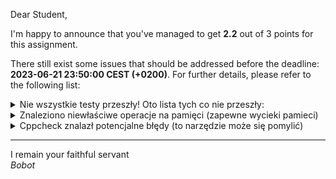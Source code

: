 Dear Student,

I'm happy to announce that you've managed to get **2.2** out of 3 points for this assignment.

There still exist some issues that should be addressed before the deadline: **2023-06-21 23:50:00 CEST (+0200)**. For further details, please refer to the following list:

<details><summary>Nie wszystkie testy przeszły! Oto lista tych co nie przeszły:</summary>1.&nbsp;FileMatrixTester.containerHasBeginEndMethodsReturningIterator<br>2.&nbsp;FileMatrixTester.containerHasIteratowWorkingWithForLoop<br>3.&nbsp;FileMatrixTester.containerHasIteratowWorkingWithStl</details>
<details><summary>Znaleziono niewłaściwe operacje na pamięci (zapewne wycieki pamieci)</summary>Memcheck,&nbsp;a&nbsp;memory&nbsp;error&nbsp;detector<br>Copyright&nbsp;(C)&nbsp;2002-2017,&nbsp;and&nbsp;GNU&nbsp;GPL'd,&nbsp;by&nbsp;Julian&nbsp;Seward&nbsp;et&nbsp;al.<br>Using&nbsp;Valgrind-3.18.1&nbsp;and&nbsp;LibVEX;&nbsp;rerun&nbsp;with&nbsp;-h&nbsp;for&nbsp;copyright&nbsp;info<br>Command:&nbsp;/tmp/tmpamg19lxn/student/zaj13FileMatrix/build//bin/unit_tests<br><br>Running&nbsp;main()&nbsp;from&nbsp;/tmp/tmpamg19lxn/student/zaj13FileMatrix/unitTests/lib/googletest/src/gtest_main.cc<br>[==========]&nbsp;Running&nbsp;15&nbsp;tests&nbsp;from&nbsp;1&nbsp;test&nbsp;suite.<br>[----------]&nbsp;Global&nbsp;test&nbsp;environment&nbsp;set-up.<br>[----------]&nbsp;15&nbsp;tests&nbsp;from&nbsp;FileMatrixTester<br>[&nbsp;RUN&nbsp;&nbsp;&nbsp;&nbsp;&nbsp;&nbsp;]&nbsp;FileMatrixTester.initialisationOfSingleElementMatrix_expectedFileCreated<br>[&nbsp;&nbsp;&nbsp;&nbsp;&nbsp;&nbsp;&nbsp;OK&nbsp;]&nbsp;FileMatrixTester.initialisationOfSingleElementMatrix_expectedFileCreated&nbsp;(94&nbsp;ms)<br>[&nbsp;RUN&nbsp;&nbsp;&nbsp;&nbsp;&nbsp;&nbsp;]&nbsp;FileMatrixTester.initialisationOfMatrixSingleColumnButMultipleRows_expectedFileWithProperSizeCreated<br>[&nbsp;&nbsp;&nbsp;&nbsp;&nbsp;&nbsp;&nbsp;OK&nbsp;]&nbsp;FileMatrixTester.initialisationOfMatrixSingleColumnButMultipleRows_expectedFileWithProperSizeCreated&nbsp;(14&nbsp;ms)<br>[&nbsp;RUN&nbsp;&nbsp;&nbsp;&nbsp;&nbsp;&nbsp;]&nbsp;FileMatrixTester.initialisationOfMatrixMultipleColumnAndSingleRow_expectedFileWithProperSizeCreated<br>[&nbsp;&nbsp;&nbsp;&nbsp;&nbsp;&nbsp;&nbsp;OK&nbsp;]&nbsp;FileMatrixTester.initialisationOfMatrixMultipleColumnAndSingleRow_expectedFileWithProperSizeCreated&nbsp;(14&nbsp;ms)<br>[&nbsp;RUN&nbsp;&nbsp;&nbsp;&nbsp;&nbsp;&nbsp;]&nbsp;FileMatrixTester.initialisationOfSquareMatrixMultipleColumnAndMultipleRows_expectedFileWithProperSizeCreated<br>[&nbsp;&nbsp;&nbsp;&nbsp;&nbsp;&nbsp;&nbsp;OK&nbsp;]&nbsp;FileMatrixTester.initialisationOfSquareMatrixMultipleColumnAndMultipleRows_expectedFileWithProperSizeCreated&nbsp;(23&nbsp;ms)<br>[&nbsp;RUN&nbsp;&nbsp;&nbsp;&nbsp;&nbsp;&nbsp;]&nbsp;FileMatrixTester.accesingMatrixDataWithTooGreatIndex_expectedThrowingOutOfRangeException<br>[&nbsp;&nbsp;&nbsp;&nbsp;&nbsp;&nbsp;&nbsp;OK&nbsp;]&nbsp;FileMatrixTester.accesingMatrixDataWithTooGreatIndex_expectedThrowingOutOfRangeException&nbsp;(47&nbsp;ms)<br>[&nbsp;RUN&nbsp;&nbsp;&nbsp;&nbsp;&nbsp;&nbsp;]&nbsp;FileMatrixTester.accesingMatrixElementsWithIndex_expectedSucessfullWriteAndRead<br>[&nbsp;&nbsp;&nbsp;&nbsp;&nbsp;&nbsp;&nbsp;OK&nbsp;]&nbsp;FileMatrixTester.accesingMatrixElementsWithIndex_expectedSucessfullWriteAndRead&nbsp;(40&nbsp;ms)<br>[&nbsp;RUN&nbsp;&nbsp;&nbsp;&nbsp;&nbsp;&nbsp;]&nbsp;FileMatrixTester.comparingOfMatrixesWithTheSameData_expectedComparationReturnsTrue<br>[&nbsp;&nbsp;&nbsp;&nbsp;&nbsp;&nbsp;&nbsp;OK&nbsp;]&nbsp;FileMatrixTester.comparingOfMatrixesWithTheSameData_expectedComparationReturnsTrue&nbsp;(51&nbsp;ms)<br>[&nbsp;RUN&nbsp;&nbsp;&nbsp;&nbsp;&nbsp;&nbsp;]&nbsp;FileMatrixTester.comparingDifferentMatrixesWithTheSameNumberOfRowsAndColumnsButDifferentData_expectedComparationReturnsFalse<br>[&nbsp;&nbsp;&nbsp;&nbsp;&nbsp;&nbsp;&nbsp;OK&nbsp;]&nbsp;FileMatrixTester.comparingDifferentMatrixesWithTheSameNumberOfRowsAndColumnsButDifferentData_expectedComparationReturnsFalse&nbsp;(23&nbsp;ms)<br>[&nbsp;RUN&nbsp;&nbsp;&nbsp;&nbsp;&nbsp;&nbsp;]&nbsp;FileMatrixTester.copyConstruction_expectedFileCopiedWithEqualBinaryData<br>[&nbsp;&nbsp;&nbsp;&nbsp;&nbsp;&nbsp;&nbsp;OK&nbsp;]&nbsp;FileMatrixTester.copyConstruction_expectedFileCopiedWithEqualBinaryData&nbsp;(1993&nbsp;ms)<br>[&nbsp;RUN&nbsp;&nbsp;&nbsp;&nbsp;&nbsp;&nbsp;]&nbsp;FileMatrixTester.assignmentOperatorCopying_expectedMatricesTheSame<br>Invalid&nbsp;read&nbsp;of&nbsp;size&nbsp;8<br>at&nbsp;0x4852934:&nbsp;memmove&nbsp;(in&nbsp;/usr/libexec/valgrind/vgpreload_memcheck-amd64-linux.so)<br>by&nbsp;0x13A051:&nbsp;unsigned&nbsp;long&nbsp;long*&nbsp;std::__copy_move<false,&nbsp;true,&nbsp;std::random_access_iterator_tag>::__copy_m<unsigned&nbsp;long&nbsp;long>(unsigned&nbsp;long&nbsp;long&nbsp;const*,&nbsp;unsigned&nbsp;long&nbsp;long&nbsp;const*,&nbsp;unsigned&nbsp;long&nbsp;long*)&nbsp;(in&nbsp;/tmp/tmpamg19lxn/student/zaj13FileMatrix/build/bin/unit_tests)<br>by&nbsp;0x1399BF:&nbsp;unsigned&nbsp;long&nbsp;long*&nbsp;std::__copy_move_a2<false,&nbsp;unsigned&nbsp;long&nbsp;long*,&nbsp;unsigned&nbsp;long&nbsp;long*>(unsigned&nbsp;long&nbsp;long*,&nbsp;unsigned&nbsp;long&nbsp;long*,&nbsp;unsigned&nbsp;long&nbsp;long*)&nbsp;(in&nbsp;/tmp/tmpamg19lxn/student/zaj13FileMatrix/build/bin/unit_tests)<br>by&nbsp;0x138B69:&nbsp;unsigned&nbsp;long&nbsp;long*&nbsp;std::__copy_move_a1<false,&nbsp;unsigned&nbsp;long&nbsp;long*,&nbsp;unsigned&nbsp;long&nbsp;long*>(unsigned&nbsp;long&nbsp;long*,&nbsp;unsigned&nbsp;long&nbsp;long*,&nbsp;unsigned&nbsp;long&nbsp;long*)&nbsp;(in&nbsp;/tmp/tmpamg19lxn/student/zaj13FileMatrix/build/bin/unit_tests)<br>by&nbsp;0x136DDF:&nbsp;unsigned&nbsp;long&nbsp;long*&nbsp;std::__copy_move_a<false,&nbsp;unsigned&nbsp;long&nbsp;long*,&nbsp;unsigned&nbsp;long&nbsp;long*>(unsigned&nbsp;long&nbsp;long*,&nbsp;unsigned&nbsp;long&nbsp;long*,&nbsp;unsigned&nbsp;long&nbsp;long*)&nbsp;(in&nbsp;/tmp/tmpamg19lxn/student/zaj13FileMatrix/build/bin/unit_tests)<br>by&nbsp;0x133158:&nbsp;unsigned&nbsp;long&nbsp;long*&nbsp;std::copy<unsigned&nbsp;long&nbsp;long*,&nbsp;unsigned&nbsp;long&nbsp;long*>(unsigned&nbsp;long&nbsp;long*,&nbsp;unsigned&nbsp;long&nbsp;long*,&nbsp;unsigned&nbsp;long&nbsp;long*)&nbsp;(in&nbsp;/tmp/tmpamg19lxn/student/zaj13FileMatrix/build/bin/unit_tests)<br>by&nbsp;0x12E403:&nbsp;FileMatrix<unsigned&nbsp;long&nbsp;long,&nbsp;unsigned&nbsp;long>::copy(FileMatrix<unsigned&nbsp;long&nbsp;long,&nbsp;unsigned&nbsp;long>&nbsp;const&)&nbsp;(in&nbsp;/tmp/tmpamg19lxn/student/zaj13FileMatrix/build/bin/unit_tests)<br>by&nbsp;0x128A6C:&nbsp;FileMatrix<unsigned&nbsp;long&nbsp;long,&nbsp;unsigned&nbsp;long>::operator=(FileMatrix<unsigned&nbsp;long&nbsp;long,&nbsp;unsigned&nbsp;long>&nbsp;const&)&nbsp;(in&nbsp;/tmp/tmpamg19lxn/student/zaj13FileMatrix/build/bin/unit_tests)<br>by&nbsp;0x11B4AD:&nbsp;FileMatrixTester_assignmentOperatorCopying_expectedMatricesTheSame_Test::TestBody()&nbsp;(in&nbsp;/tmp/tmpamg19lxn/student/zaj13FileMatrix/build/bin/unit_tests)<br>by&nbsp;0x183E9C:&nbsp;void&nbsp;testing::internal::HandleSehExceptionsInMethodIfSupported<testing::Test,&nbsp;void>(testing::Test*,&nbsp;void&nbsp;(testing::Test::*)(),&nbsp;char&nbsp;const*)&nbsp;(in&nbsp;/tmp/tmpamg19lxn/student/zaj13FileMatrix/build/bin/unit_tests)<br>by&nbsp;0x17C5C8:&nbsp;void&nbsp;testing::internal::HandleExceptionsInMethodIfSupported<testing::Test,&nbsp;void>(testing::Test*,&nbsp;void&nbsp;(testing::Test::*)(),&nbsp;char&nbsp;const*)&nbsp;(in&nbsp;/tmp/tmpamg19lxn/student/zaj13FileMatrix/build/bin/unit_tests)<br>by&nbsp;0x157637:&nbsp;testing::Test::Run()&nbsp;(in&nbsp;/tmp/tmpamg19lxn/student/zaj13FileMatrix/build/bin/unit_tests)<br>Address&nbsp;0x4eaac90&nbsp;is&nbsp;0&nbsp;bytes&nbsp;after&nbsp;a&nbsp;block&nbsp;of&nbsp;size&nbsp;800&nbsp;alloc'd<br>at&nbsp;0x484A2F3:&nbsp;operator&nbsp;new[](unsigned&nbsp;long)&nbsp;(in&nbsp;/usr/libexec/valgrind/vgpreload_memcheck-amd64-linux.so)<br>by&nbsp;0x132C15:&nbsp;std::_MakeUniq<unsigned&nbsp;long&nbsp;long&nbsp;[]>::__array&nbsp;std::make_unique<unsigned&nbsp;long&nbsp;long&nbsp;[]>(unsigned&nbsp;long)&nbsp;(in&nbsp;/tmp/tmpamg19lxn/student/zaj13FileMatrix/build/bin/unit_tests)<br>by&nbsp;0x12DEE4:&nbsp;FileMatrix<unsigned&nbsp;long&nbsp;long,&nbsp;unsigned&nbsp;long>::loadRow(unsigned&nbsp;long)&nbsp;const&nbsp;(in&nbsp;/tmp/tmpamg19lxn/student/zaj13FileMatrix/build/bin/unit_tests)<br>by&nbsp;0x128952:&nbsp;FileMatrix<unsigned&nbsp;long&nbsp;long,&nbsp;unsigned&nbsp;long>::operator[](unsigned&nbsp;long)&nbsp;(in&nbsp;/tmp/tmpamg19lxn/student/zaj13FileMatrix/build/bin/unit_tests)<br>by&nbsp;0x11B41B:&nbsp;FileMatrixTester_assignmentOperatorCopying_expectedMatricesTheSame_Test::TestBody()&nbsp;(in&nbsp;/tmp/tmpamg19lxn/student/zaj13FileMatrix/build/bin/unit_tests)<br>by&nbsp;0x183E9C:&nbsp;void&nbsp;testing::internal::HandleSehExceptionsInMethodIfSupported<testing::Test,&nbsp;void>(testing::Test*,&nbsp;void&nbsp;(testing::Test::*)(),&nbsp;char&nbsp;const*)&nbsp;(in&nbsp;/tmp/tmpamg19lxn/student/zaj13FileMatrix/build/bin/unit_tests)<br>by&nbsp;0x17C5C8:&nbsp;void&nbsp;testing::internal::HandleExceptionsInMethodIfSupported<testing::Test,&nbsp;void>(testing::Test*,&nbsp;void&nbsp;(testing::Test::*)(),&nbsp;char&nbsp;const*)&nbsp;(in&nbsp;/tmp/tmpamg19lxn/student/zaj13FileMatrix/build/bin/unit_tests)<br>by&nbsp;0x157637:&nbsp;testing::Test::Run()&nbsp;(in&nbsp;/tmp/tmpamg19lxn/student/zaj13FileMatrix/build/bin/unit_tests)<br>by&nbsp;0x158152:&nbsp;testing::TestInfo::Run()&nbsp;(in&nbsp;/tmp/tmpamg19lxn/student/zaj13FileMatrix/build/bin/unit_tests)<br>by&nbsp;0x158A90:&nbsp;testing::TestSuite::Run()&nbsp;(in&nbsp;/tmp/tmpamg19lxn/student/zaj13FileMatrix/build/bin/unit_tests)<br>by&nbsp;0x168E40:&nbsp;testing::internal::UnitTestImpl::RunAllTests()&nbsp;(in&nbsp;/tmp/tmpamg19lxn/student/zaj13FileMatrix/build/bin/unit_tests)<br>by&nbsp;0x184DAD:&nbsp;bool&nbsp;testing::internal::HandleSehExceptionsInMethodIfSupported<testing::internal::UnitTestImpl,&nbsp;bool>(testing::internal::UnitTestImpl*,&nbsp;bool&nbsp;(testing::internal::UnitTestImpl::*)(),&nbsp;char&nbsp;const*)&nbsp;(in&nbsp;/tmp/tmpamg19lxn/student/zaj13FileMatrix/build/bin/unit_tests)<br><br>Invalid&nbsp;read&nbsp;of&nbsp;size&nbsp;8<br>at&nbsp;0x485293F:&nbsp;memmove&nbsp;(in&nbsp;/usr/libexec/valgrind/vgpreload_memcheck-amd64-linux.so)<br>by&nbsp;0x13A051:&nbsp;unsigned&nbsp;long&nbsp;long*&nbsp;std::__copy_move<false,&nbsp;true,&nbsp;std::random_access_iterator_tag>::__copy_m<unsigned&nbsp;long&nbsp;long>(unsigned&nbsp;long&nbsp;long&nbsp;const*,&nbsp;unsigned&nbsp;long&nbsp;long&nbsp;const*,&nbsp;unsigned&nbsp;long&nbsp;long*)&nbsp;(in&nbsp;/tmp/tmpamg19lxn/student/zaj13FileMatrix/build/bin/unit_tests)<br>by&nbsp;0x1399BF:&nbsp;unsigned&nbsp;long&nbsp;long*&nbsp;std::__copy_move_a2<false,&nbsp;unsigned&nbsp;long&nbsp;long*,&nbsp;unsigned&nbsp;long&nbsp;long*>(unsigned&nbsp;long&nbsp;long*,&nbsp;unsigned&nbsp;long&nbsp;long*,&nbsp;unsigned&nbsp;long&nbsp;long*)&nbsp;(in&nbsp;/tmp/tmpamg19lxn/student/zaj13FileMatrix/build/bin/unit_tests)<br>by&nbsp;0x138B69:&nbsp;unsigned&nbsp;long&nbsp;long*&nbsp;std::__copy_move_a1<false,&nbsp;unsigned&nbsp;long&nbsp;long*,&nbsp;unsigned&nbsp;long&nbsp;long*>(unsigned&nbsp;long&nbsp;long*,&nbsp;unsigned&nbsp;long&nbsp;long*,&nbsp;unsigned&nbsp;long&nbsp;long*)&nbsp;(in&nbsp;/tmp/tmpamg19lxn/student/zaj13FileMatrix/build/bin/unit_tests)<br>by&nbsp;0x136DDF:&nbsp;unsigned&nbsp;long&nbsp;long*&nbsp;std::__copy_move_a<false,&nbsp;unsigned&nbsp;long&nbsp;long*,&nbsp;unsigned&nbsp;long&nbsp;long*>(unsigned&nbsp;long&nbsp;long*,&nbsp;unsigned&nbsp;long&nbsp;long*,&nbsp;unsigned&nbsp;long&nbsp;long*)&nbsp;(in&nbsp;/tmp/tmpamg19lxn/student/zaj13FileMatrix/build/bin/unit_tests)<br>by&nbsp;0x133158:&nbsp;unsigned&nbsp;long&nbsp;long*&nbsp;std::copy<unsigned&nbsp;long&nbsp;long*,&nbsp;unsigned&nbsp;long&nbsp;long*>(unsigned&nbsp;long&nbsp;long*,&nbsp;unsigned&nbsp;long&nbsp;long*,&nbsp;unsigned&nbsp;long&nbsp;long*)&nbsp;(in&nbsp;/tmp/tmpamg19lxn/student/zaj13FileMatrix/build/bin/unit_tests)<br>by&nbsp;0x12E403:&nbsp;FileMatrix<unsigned&nbsp;long&nbsp;long,&nbsp;unsigned&nbsp;long>::copy(FileMatrix<unsigned&nbsp;long&nbsp;long,&nbsp;unsigned&nbsp;long>&nbsp;const&)&nbsp;(in&nbsp;/tmp/tmpamg19lxn/student/zaj13FileMatrix/build/bin/unit_tests)<br>by&nbsp;0x128A6C:&nbsp;FileMatrix<unsigned&nbsp;long&nbsp;long,&nbsp;unsigned&nbsp;long>::operator=(FileMatrix<unsigned&nbsp;long&nbsp;long,&nbsp;unsigned&nbsp;long>&nbsp;const&)&nbsp;(in&nbsp;/tmp/tmpamg19lxn/student/zaj13FileMatrix/build/bin/unit_tests)<br>by&nbsp;0x11B4AD:&nbsp;FileMatrixTester_assignmentOperatorCopying_expectedMatricesTheSame_Test::TestBody()&nbsp;(in&nbsp;/tmp/tmpamg19lxn/student/zaj13FileMatrix/build/bin/unit_tests)<br>by&nbsp;0x183E9C:&nbsp;void&nbsp;testing::internal::HandleSehExceptionsInMethodIfSupported<testing::Test,&nbsp;void>(testing::Test*,&nbsp;void&nbsp;(testing::Test::*)(),&nbsp;char&nbsp;const*)&nbsp;(in&nbsp;/tmp/tmpamg19lxn/student/zaj13FileMatrix/build/bin/unit_tests)<br>by&nbsp;0x17C5C8:&nbsp;void&nbsp;testing::internal::HandleExceptionsInMethodIfSupported<testing::Test,&nbsp;void>(testing::Test*,&nbsp;void&nbsp;(testing::Test::*)(),&nbsp;char&nbsp;const*)&nbsp;(in&nbsp;/tmp/tmpamg19lxn/student/zaj13FileMatrix/build/bin/unit_tests)<br>by&nbsp;0x157637:&nbsp;testing::Test::Run()&nbsp;(in&nbsp;/tmp/tmpamg19lxn/student/zaj13FileMatrix/build/bin/unit_tests)<br>Address&nbsp;0x4eaac98&nbsp;is&nbsp;8&nbsp;bytes&nbsp;after&nbsp;a&nbsp;block&nbsp;of&nbsp;size&nbsp;800&nbsp;alloc'd<br>at&nbsp;0x484A2F3:&nbsp;operator&nbsp;new[](unsigned&nbsp;long)&nbsp;(in&nbsp;/usr/libexec/valgrind/vgpreload_memcheck-amd64-linux.so)<br>by&nbsp;0x132C15:&nbsp;std::_MakeUniq<unsigned&nbsp;long&nbsp;long&nbsp;[]>::__array&nbsp;std::make_unique<unsigned&nbsp;long&nbsp;long&nbsp;[]>(unsigned&nbsp;long)&nbsp;(in&nbsp;/tmp/tmpamg19lxn/student/zaj13FileMatrix/build/bin/unit_tests)<br>by&nbsp;0x12DEE4:&nbsp;FileMatrix<unsigned&nbsp;long&nbsp;long,&nbsp;unsigned&nbsp;long>::loadRow(unsigned&nbsp;long)&nbsp;const&nbsp;(in&nbsp;/tmp/tmpamg19lxn/student/zaj13FileMatrix/build/bin/unit_tests)<br>by&nbsp;0x128952:&nbsp;FileMatrix<unsigned&nbsp;long&nbsp;long,&nbsp;unsigned&nbsp;long>::operator[](unsigned&nbsp;long)&nbsp;(in&nbsp;/tmp/tmpamg19lxn/student/zaj13FileMatrix/build/bin/unit_tests)<br>by&nbsp;0x11B41B:&nbsp;FileMatrixTester_assignmentOperatorCopying_expectedMatricesTheSame_Test::TestBody()&nbsp;(in&nbsp;/tmp/tmpamg19lxn/student/zaj13FileMatrix/build/bin/unit_tests)<br>by&nbsp;0x183E9C:&nbsp;void&nbsp;testing::internal::HandleSehExceptionsInMethodIfSupported<testing::Test,&nbsp;void>(testing::Test*,&nbsp;void&nbsp;(testing::Test::*)(),&nbsp;char&nbsp;const*)&nbsp;(in&nbsp;/tmp/tmpamg19lxn/student/zaj13FileMatrix/build/bin/unit_tests)<br>by&nbsp;0x17C5C8:&nbsp;void&nbsp;testing::internal::HandleExceptionsInMethodIfSupported<testing::Test,&nbsp;void>(testing::Test*,&nbsp;void&nbsp;(testing::Test::*)(),&nbsp;char&nbsp;const*)&nbsp;(in&nbsp;/tmp/tmpamg19lxn/student/zaj13FileMatrix/build/bin/unit_tests)<br>by&nbsp;0x157637:&nbsp;testing::Test::Run()&nbsp;(in&nbsp;/tmp/tmpamg19lxn/student/zaj13FileMatrix/build/bin/unit_tests)<br>by&nbsp;0x158152:&nbsp;testing::TestInfo::Run()&nbsp;(in&nbsp;/tmp/tmpamg19lxn/student/zaj13FileMatrix/build/bin/unit_tests)<br>by&nbsp;0x158A90:&nbsp;testing::TestSuite::Run()&nbsp;(in&nbsp;/tmp/tmpamg19lxn/student/zaj13FileMatrix/build/bin/unit_tests)<br>by&nbsp;0x168E40:&nbsp;testing::internal::UnitTestImpl::RunAllTests()&nbsp;(in&nbsp;/tmp/tmpamg19lxn/student/zaj13FileMatrix/build/bin/unit_tests)<br>by&nbsp;0x184DAD:&nbsp;bool&nbsp;testing::internal::HandleSehExceptionsInMethodIfSupported<testing::internal::UnitTestImpl,&nbsp;bool>(testing::internal::UnitTestImpl*,&nbsp;bool&nbsp;(testing::internal::UnitTestImpl::*)(),&nbsp;char&nbsp;const*)&nbsp;(in&nbsp;/tmp/tmpamg19lxn/student/zaj13FileMatrix/build/bin/unit_tests)<br><br>Invalid&nbsp;read&nbsp;of&nbsp;size&nbsp;8<br>at&nbsp;0x4852947:&nbsp;memmove&nbsp;(in&nbsp;/usr/libexec/valgrind/vgpreload_memcheck-amd64-linux.so)<br>by&nbsp;0x13A051:&nbsp;unsigned&nbsp;long&nbsp;long*&nbsp;std::__copy_move<false,&nbsp;true,&nbsp;std::random_access_iterator_tag>::__copy_m<unsigned&nbsp;long&nbsp;long>(unsigned&nbsp;long&nbsp;long&nbsp;const*,&nbsp;unsigned&nbsp;long&nbsp;long&nbsp;const*,&nbsp;unsigned&nbsp;long&nbsp;long*)&nbsp;(in&nbsp;/tmp/tmpamg19lxn/student/zaj13FileMatrix/build/bin/unit_tests)<br>by&nbsp;0x1399BF:&nbsp;unsigned&nbsp;long&nbsp;long*&nbsp;std::__copy_move_a2<false,&nbsp;unsigned&nbsp;long&nbsp;long*,&nbsp;unsigned&nbsp;long&nbsp;long*>(unsigned&nbsp;long&nbsp;long*,&nbsp;unsigned&nbsp;long&nbsp;long*,&nbsp;unsigned&nbsp;long&nbsp;long*)&nbsp;(in&nbsp;/tmp/tmpamg19lxn/student/zaj13FileMatrix/build/bin/unit_tests)<br>by&nbsp;0x138B69:&nbsp;unsigned&nbsp;long&nbsp;long*&nbsp;std::__copy_move_a1<false,&nbsp;unsigned&nbsp;long&nbsp;long*,&nbsp;unsigned&nbsp;long&nbsp;long*>(unsigned&nbsp;long&nbsp;long*,&nbsp;unsigned&nbsp;long&nbsp;long*,&nbsp;unsigned&nbsp;long&nbsp;long*)&nbsp;(in&nbsp;/tmp/tmpamg19lxn/student/zaj13FileMatrix/build/bin/unit_tests)<br>by&nbsp;0x136DDF:&nbsp;unsigned&nbsp;long&nbsp;long*&nbsp;std::__copy_move_a<false,&nbsp;unsigned&nbsp;long&nbsp;long*,&nbsp;unsigned&nbsp;long&nbsp;long*>(unsigned&nbsp;long&nbsp;long*,&nbsp;unsigned&nbsp;long&nbsp;long*,&nbsp;unsigned&nbsp;long&nbsp;long*)&nbsp;(in&nbsp;/tmp/tmpamg19lxn/student/zaj13FileMatrix/build/bin/unit_tests)<br>by&nbsp;0x133158:&nbsp;unsigned&nbsp;long&nbsp;long*&nbsp;std::copy<unsigned&nbsp;long&nbsp;long*,&nbsp;unsigned&nbsp;long&nbsp;long*>(unsigned&nbsp;long&nbsp;long*,&nbsp;unsigned&nbsp;long&nbsp;long*,&nbsp;unsigned&nbsp;long&nbsp;long*)&nbsp;(in&nbsp;/tmp/tmpamg19lxn/student/zaj13FileMatrix/build/bin/unit_tests)<br>by&nbsp;0x12E403:&nbsp;FileMatrix<unsigned&nbsp;long&nbsp;long,&nbsp;unsigned&nbsp;long>::copy(FileMatrix<unsigned&nbsp;long&nbsp;long,&nbsp;unsigned&nbsp;long>&nbsp;const&)&nbsp;(in&nbsp;/tmp/tmpamg19lxn/student/zaj13FileMatrix/build/bin/unit_tests)<br>by&nbsp;0x128A6C:&nbsp;FileMatrix<unsigned&nbsp;long&nbsp;long,&nbsp;unsigned&nbsp;long>::operator=(FileMatrix<unsigned&nbsp;long&nbsp;long,&nbsp;unsigned&nbsp;long>&nbsp;const&)&nbsp;(in&nbsp;/tmp/tmpamg19lxn/student/zaj13FileMatrix/build/bin/unit_tests)<br>by&nbsp;0x11B4AD:&nbsp;FileMatrixTester_assignmentOperatorCopying_expectedMatricesTheSame_Test::TestBody()&nbsp;(in&nbsp;/tmp/tmpamg19lxn/student/zaj13FileMatrix/build/bin/unit_tests)<br>by&nbsp;0x183E9C:&nbsp;void&nbsp;testing::internal::HandleSehExceptionsInMethodIfSupported<testing::Test,&nbsp;void>(testing::Test*,&nbsp;void&nbsp;(testing::Test::*)(),&nbsp;char&nbsp;const*)&nbsp;(in&nbsp;/tmp/tmpamg19lxn/student/zaj13FileMatrix/build/bin/unit_tests)<br>by&nbsp;0x17C5C8:&nbsp;void&nbsp;testing::internal::HandleExceptionsInMethodIfSupported<testing::Test,&nbsp;void>(testing::Test*,&nbsp;void&nbsp;(testing::Test::*)(),&nbsp;char&nbsp;const*)&nbsp;(in&nbsp;/tmp/tmpamg19lxn/student/zaj13FileMatrix/build/bin/unit_tests)<br>by&nbsp;0x157637:&nbsp;testing::Test::Run()&nbsp;(in&nbsp;/tmp/tmpamg19lxn/student/zaj13FileMatrix/build/bin/unit_tests)<br>Address&nbsp;0x4eaaca0&nbsp;is&nbsp;16&nbsp;bytes&nbsp;after&nbsp;a&nbsp;block&nbsp;of&nbsp;size&nbsp;800&nbsp;alloc'd<br>at&nbsp;0x484A2F3:&nbsp;operator&nbsp;new[](unsigned&nbsp;long)&nbsp;(in&nbsp;/usr/libexec/valgrind/vgpreload_memcheck-amd64-linux.so)<br>by&nbsp;0x132C15:&nbsp;std::_MakeUniq<unsigned&nbsp;long&nbsp;long&nbsp;[]>::__array&nbsp;std::make_unique<unsigned&nbsp;long&nbsp;long&nbsp;[]>(unsigned&nbsp;long)&nbsp;(in&nbsp;/tmp/tmpamg19lxn/student/zaj13FileMatrix/build/bin/unit_tests)<br>by&nbsp;0x12DEE4:&nbsp;FileMatrix<unsigned&nbsp;long&nbsp;long,&nbsp;unsigned&nbsp;long>::loadRow(unsigned&nbsp;long)&nbsp;const&nbsp;(in&nbsp;/tmp/tmpamg19lxn/student/zaj13FileMatrix/build/bin/unit_tests)<br>by&nbsp;0x128952:&nbsp;FileMatrix<unsigned&nbsp;long&nbsp;long,&nbsp;unsigned&nbsp;long>::operator[](unsigned&nbsp;long)&nbsp;(in&nbsp;/tmp/tmpamg19lxn/student/zaj13FileMatrix/build/bin/unit_tests)<br>by&nbsp;0x11B41B:&nbsp;FileMatrixTester_assignmentOperatorCopying_expectedMatricesTheSame_Test::TestBody()&nbsp;(in&nbsp;/tmp/tmpamg19lxn/student/zaj13FileMatrix/build/bin/unit_tests)<br>by&nbsp;0x183E9C:&nbsp;void&nbsp;testing::internal::HandleSehExceptionsInMethodIfSupported<testing::Test,&nbsp;void>(testing::Test*,&nbsp;void&nbsp;(testing::Test::*)(),&nbsp;char&nbsp;const*)&nbsp;(in&nbsp;/tmp/tmpamg19lxn/student/zaj13FileMatrix/build/bin/unit_tests)<br>by&nbsp;0x17C5C8:&nbsp;void&nbsp;testing::internal::HandleExceptionsInMethodIfSupported<testing::Test,&nbsp;void>(testing::Test*,&nbsp;void&nbsp;(testing::Test::*)(),&nbsp;char&nbsp;const*)&nbsp;(in&nbsp;/tmp/tmpamg19lxn/student/zaj13FileMatrix/build/bin/unit_tests)<br>by&nbsp;0x157637:&nbsp;testing::Test::Run()&nbsp;(in&nbsp;/tmp/tmpamg19lxn/student/zaj13FileMatrix/build/bin/unit_tests)<br>by&nbsp;0x158152:&nbsp;testing::TestInfo::Run()&nbsp;(in&nbsp;/tmp/tmpamg19lxn/student/zaj13FileMatrix/build/bin/unit_tests)<br>by&nbsp;0x158A90:&nbsp;testing::TestSuite::Run()&nbsp;(in&nbsp;/tmp/tmpamg19lxn/student/zaj13FileMatrix/build/bin/unit_tests)<br>by&nbsp;0x168E40:&nbsp;testing::internal::UnitTestImpl::RunAllTests()&nbsp;(in&nbsp;/tmp/tmpamg19lxn/student/zaj13FileMatrix/build/bin/unit_tests)<br>by&nbsp;0x184DAD:&nbsp;bool&nbsp;testing::internal::HandleSehExceptionsInMethodIfSupported<testing::internal::UnitTestImpl,&nbsp;bool>(testing::internal::UnitTestImpl*,&nbsp;bool&nbsp;(testing::internal::UnitTestImpl::*)(),&nbsp;char&nbsp;const*)&nbsp;(in&nbsp;/tmp/tmpamg19lxn/student/zaj13FileMatrix/build/bin/unit_tests)<br><br>Invalid&nbsp;read&nbsp;of&nbsp;size&nbsp;8<br>at&nbsp;0x485294F:&nbsp;memmove&nbsp;(in&nbsp;/usr/libexec/valgrind/vgpreload_memcheck-amd64-linux.so)<br>by&nbsp;0x13A051:&nbsp;unsigned&nbsp;long&nbsp;long*&nbsp;std::__copy_move<false,&nbsp;true,&nbsp;std::random_access_iterator_tag>::__copy_m<unsigned&nbsp;long&nbsp;long>(unsigned&nbsp;long&nbsp;long&nbsp;const*,&nbsp;unsigned&nbsp;long&nbsp;long&nbsp;const*,&nbsp;unsigned&nbsp;long&nbsp;long*)&nbsp;(in&nbsp;/tmp/tmpamg19lxn/student/zaj13FileMatrix/build/bin/unit_tests)<br>by&nbsp;0x1399BF:&nbsp;unsigned&nbsp;long&nbsp;long*&nbsp;std::__copy_move_a2<false,&nbsp;unsigned&nbsp;long&nbsp;long*,&nbsp;unsigned&nbsp;long&nbsp;long*>(unsigned&nbsp;long&nbsp;long*,&nbsp;unsigned&nbsp;long&nbsp;long*,&nbsp;unsigned&nbsp;long&nbsp;long*)&nbsp;(in&nbsp;/tmp/tmpamg19lxn/student/zaj13FileMatrix/build/bin/unit_tests)<br>by&nbsp;0x138B69:&nbsp;unsigned&nbsp;long&nbsp;long*&nbsp;std::__copy_move_a1<false,&nbsp;unsigned&nbsp;long&nbsp;long*,&nbsp;unsigned&nbsp;long&nbsp;long*>(unsigned&nbsp;long&nbsp;long*,&nbsp;unsigned&nbsp;long&nbsp;long*,&nbsp;unsigned&nbsp;long&nbsp;long*)&nbsp;(in&nbsp;/tmp/tmpamg19lxn/student/zaj13FileMatrix/build/bin/unit_tests)<br>by&nbsp;0x136DDF:&nbsp;unsigned&nbsp;long&nbsp;long*&nbsp;std::__copy_move_a<false,&nbsp;unsigned&nbsp;long&nbsp;long*,&nbsp;unsigned&nbsp;long&nbsp;long*>(unsigned&nbsp;long&nbsp;long*,&nbsp;unsigned&nbsp;long&nbsp;long*,&nbsp;unsigned&nbsp;long&nbsp;long*)&nbsp;(in&nbsp;/tmp/tmpamg19lxn/student/zaj13FileMatrix/build/bin/unit_tests)<br>by&nbsp;0x133158:&nbsp;unsigned&nbsp;long&nbsp;long*&nbsp;std::copy<unsigned&nbsp;long&nbsp;long*,&nbsp;unsigned&nbsp;long&nbsp;long*>(unsigned&nbsp;long&nbsp;long*,&nbsp;unsigned&nbsp;long&nbsp;long*,&nbsp;unsigned&nbsp;long&nbsp;long*)&nbsp;(in&nbsp;/tmp/tmpamg19lxn/student/zaj13FileMatrix/build/bin/unit_tests)<br>by&nbsp;0x12E403:&nbsp;FileMatrix<unsigned&nbsp;long&nbsp;long,&nbsp;unsigned&nbsp;long>::copy(FileMatrix<unsigned&nbsp;long&nbsp;long,&nbsp;unsigned&nbsp;long>&nbsp;const&)&nbsp;(in&nbsp;/tmp/tmpamg19lxn/student/zaj13FileMatrix/build/bin/unit_tests)<br>by&nbsp;0x128A6C:&nbsp;FileMatrix<unsigned&nbsp;long&nbsp;long,&nbsp;unsigned&nbsp;long>::operator=(FileMatrix<unsigned&nbsp;long&nbsp;long,&nbsp;unsigned&nbsp;long>&nbsp;const&)&nbsp;(in&nbsp;/tmp/tmpamg19lxn/student/zaj13FileMatrix/build/bin/unit_tests)<br>by&nbsp;0x11B4AD:&nbsp;FileMatrixTester_assignmentOperatorCopying_expectedMatricesTheSame_Test::TestBody()&nbsp;(in&nbsp;/tmp/tmpamg19lxn/student/zaj13FileMatrix/build/bin/unit_tests)<br>by&nbsp;0x183E9C:&nbsp;void&nbsp;testing::internal::HandleSehExceptionsInMethodIfSupported<testing::Test,&nbsp;void>(testing::Test*,&nbsp;void&nbsp;(testing::Test::*)(),&nbsp;char&nbsp;const*)&nbsp;(in&nbsp;/tmp/tmpamg19lxn/student/zaj13FileMatrix/build/bin/unit_tests)<br>by&nbsp;0x17C5C8:&nbsp;void&nbsp;testing::internal::HandleExceptionsInMethodIfSupported<testing::Test,&nbsp;void>(testing::Test*,&nbsp;void&nbsp;(testing::Test::*)(),&nbsp;char&nbsp;const*)&nbsp;(in&nbsp;/tmp/tmpamg19lxn/student/zaj13FileMatrix/build/bin/unit_tests)<br>by&nbsp;0x157637:&nbsp;testing::Test::Run()&nbsp;(in&nbsp;/tmp/tmpamg19lxn/student/zaj13FileMatrix/build/bin/unit_tests)<br>Address&nbsp;0x4eaaca8&nbsp;is&nbsp;24&nbsp;bytes&nbsp;after&nbsp;a&nbsp;block&nbsp;of&nbsp;size&nbsp;800&nbsp;in&nbsp;arena&nbsp;"client"<br><br>[&nbsp;&nbsp;&nbsp;&nbsp;&nbsp;&nbsp;&nbsp;OK&nbsp;]&nbsp;FileMatrixTester.assignmentOperatorCopying_expectedMatricesTheSame&nbsp;(3650&nbsp;ms)<br>[&nbsp;RUN&nbsp;&nbsp;&nbsp;&nbsp;&nbsp;&nbsp;]&nbsp;FileMatrixTester.moveConstruction_expectedFileMovedButSourceObjectUsable<br>[&nbsp;&nbsp;&nbsp;&nbsp;&nbsp;&nbsp;&nbsp;OK&nbsp;]&nbsp;FileMatrixTester.moveConstruction_expectedFileMovedButSourceObjectUsable&nbsp;(1678&nbsp;ms)<br>[&nbsp;RUN&nbsp;&nbsp;&nbsp;&nbsp;&nbsp;&nbsp;]&nbsp;FileMatrixTester.assignmentOperatorMoving_expectedFileMovedButSourceObjectUsable<br>[&nbsp;&nbsp;&nbsp;&nbsp;&nbsp;&nbsp;&nbsp;OK&nbsp;]&nbsp;FileMatrixTester.assignmentOperatorMoving_expectedFileMovedButSourceObjectUsable&nbsp;(1700&nbsp;ms)<br>[&nbsp;RUN&nbsp;&nbsp;&nbsp;&nbsp;&nbsp;&nbsp;]&nbsp;FileMatrixTester.containerHasBeginEndMethodsReturningIterator<br>/tmp/tmpamg19lxn/student/zaj13FileMatrix/unitTests/FileMatrixTests.cpp:597:&nbsp;Failure<br>Failed<br>Iterator&nbsp;not&nbsp;implemented!<br>[&nbsp;&nbsp;FAILED&nbsp;&nbsp;]&nbsp;FileMatrixTester.containerHasBeginEndMethodsReturningIterator&nbsp;(40&nbsp;ms)<br>[&nbsp;RUN&nbsp;&nbsp;&nbsp;&nbsp;&nbsp;&nbsp;]&nbsp;FileMatrixTester.containerHasIteratowWorkingWithForLoop<br>/tmp/tmpamg19lxn/student/zaj13FileMatrix/unitTests/FileMatrixTests.cpp:638:&nbsp;Failure<br>Failed<br>Iterator&nbsp;not&nbsp;implemented!<br>[&nbsp;&nbsp;FAILED&nbsp;&nbsp;]&nbsp;FileMatrixTester.containerHasIteratowWorkingWithForLoop&nbsp;(10&nbsp;ms)<br>[&nbsp;RUN&nbsp;&nbsp;&nbsp;&nbsp;&nbsp;&nbsp;]&nbsp;FileMatrixTester.containerHasIteratowWorkingWithStl<br>/tmp/tmpamg19lxn/student/zaj13FileMatrix/unitTests/FileMatrixTests.cpp:679:&nbsp;Failure<br>Failed<br>Iterator&nbsp;not&nbsp;implemented!<br>[&nbsp;&nbsp;FAILED&nbsp;&nbsp;]&nbsp;FileMatrixTester.containerHasIteratowWorkingWithStl&nbsp;(8&nbsp;ms)<br>[----------]&nbsp;15&nbsp;tests&nbsp;from&nbsp;FileMatrixTester&nbsp;(9407&nbsp;ms&nbsp;total)<br><br>[----------]&nbsp;Global&nbsp;test&nbsp;environment&nbsp;tear-down<br>[==========]&nbsp;15&nbsp;tests&nbsp;from&nbsp;1&nbsp;test&nbsp;suite&nbsp;ran.&nbsp;(9459&nbsp;ms&nbsp;total)<br>[&nbsp;&nbsp;PASSED&nbsp;&nbsp;]&nbsp;12&nbsp;tests.<br>[&nbsp;&nbsp;FAILED&nbsp;&nbsp;]&nbsp;3&nbsp;tests,&nbsp;listed&nbsp;below:<br>[&nbsp;&nbsp;FAILED&nbsp;&nbsp;]&nbsp;FileMatrixTester.containerHasBeginEndMethodsReturningIterator<br>[&nbsp;&nbsp;FAILED&nbsp;&nbsp;]&nbsp;FileMatrixTester.containerHasIteratowWorkingWithForLoop<br>[&nbsp;&nbsp;FAILED&nbsp;&nbsp;]&nbsp;FileMatrixTester.containerHasIteratowWorkingWithStl<br><br>3&nbsp;FAILED&nbsp;TESTS<br><br>HEAP&nbsp;SUMMARY:<br>in&nbsp;use&nbsp;at&nbsp;exit:&nbsp;0&nbsp;bytes&nbsp;in&nbsp;0&nbsp;blocks<br>total&nbsp;heap&nbsp;usage:&nbsp;91,310&nbsp;allocs,&nbsp;91,310&nbsp;frees,&nbsp;67,166,799&nbsp;bytes&nbsp;allocated<br><br>All&nbsp;heap&nbsp;blocks&nbsp;were&nbsp;freed&nbsp;--&nbsp;no&nbsp;leaks&nbsp;are&nbsp;possible<br><br>For&nbsp;lists&nbsp;of&nbsp;detected&nbsp;and&nbsp;suppressed&nbsp;errors,&nbsp;rerun&nbsp;with:&nbsp;-s<br>ERROR&nbsp;SUMMARY:&nbsp;300&nbsp;errors&nbsp;from&nbsp;4&nbsp;contexts&nbsp;(suppressed:&nbsp;0&nbsp;from&nbsp;0)<br>Szczegóły&nbsp;w&nbsp;pliku:&nbsp;"valgrind.log"</details>
<details><summary>Cppcheck znalazł potencjalne błędy (to narzędzie może się pomylić)</summary>/tmp/tmpamg19lxn/student/zaj13FileMatrix/FileMatrix.hpp:58:5:&nbsp;warning:&nbsp;Class&nbsp;'FileMatrix&nbsp;<&nbsp;int8_t&nbsp;,&nbsp;unsigned&nbsp;long&nbsp;>'&nbsp;has&nbsp;a&nbsp;constructor&nbsp;with&nbsp;1&nbsp;argument&nbsp;that&nbsp;is&nbsp;not&nbsp;explicit.&nbsp;[noExplicitConstructor]<br>&nbsp;&nbsp;&nbsp;&nbsp;FileMatrix(const&nbsp;std::string&&nbsp;filename):&nbsp;filename_(filename)<br>&nbsp;&nbsp;&nbsp;&nbsp;^<br>/tmp/tmpamg19lxn/student/zaj13FileMatrix/FileMatrix.hpp:58:5:&nbsp;warning:&nbsp;Class&nbsp;'FileMatrix&nbsp;<&nbsp;int16_t&nbsp;,&nbsp;unsigned&nbsp;long&nbsp;>'&nbsp;has&nbsp;a&nbsp;constructor&nbsp;with&nbsp;1&nbsp;argument&nbsp;that&nbsp;is&nbsp;not&nbsp;explicit.&nbsp;[noExplicitConstructor]<br>&nbsp;&nbsp;&nbsp;&nbsp;FileMatrix(const&nbsp;std::string&&nbsp;filename):&nbsp;filename_(filename)<br>&nbsp;&nbsp;&nbsp;&nbsp;^<br>/tmp/tmpamg19lxn/student/zaj13FileMatrix/FileMatrix.hpp:58:5:&nbsp;warning:&nbsp;Class&nbsp;'FileMatrix&nbsp;<&nbsp;int32_t&nbsp;,&nbsp;unsigned&nbsp;long&nbsp;>'&nbsp;has&nbsp;a&nbsp;constructor&nbsp;with&nbsp;1&nbsp;argument&nbsp;that&nbsp;is&nbsp;not&nbsp;explicit.&nbsp;[noExplicitConstructor]<br>&nbsp;&nbsp;&nbsp;&nbsp;FileMatrix(const&nbsp;std::string&&nbsp;filename):&nbsp;filename_(filename)<br>&nbsp;&nbsp;&nbsp;&nbsp;^<br>/tmp/tmpamg19lxn/student/zaj13FileMatrix/FileMatrix.hpp:58:5:&nbsp;warning:&nbsp;Class&nbsp;'FileMatrix&nbsp;<&nbsp;int64_t&nbsp;,&nbsp;unsigned&nbsp;long&nbsp;>'&nbsp;has&nbsp;a&nbsp;constructor&nbsp;with&nbsp;1&nbsp;argument&nbsp;that&nbsp;is&nbsp;not&nbsp;explicit.&nbsp;[noExplicitConstructor]<br>&nbsp;&nbsp;&nbsp;&nbsp;FileMatrix(const&nbsp;std::string&&nbsp;filename):&nbsp;filename_(filename)<br>&nbsp;&nbsp;&nbsp;&nbsp;^<br>/tmp/tmpamg19lxn/student/zaj13FileMatrix/FileMatrix.hpp:58:5:&nbsp;warning:&nbsp;Class&nbsp;'FileMatrix&nbsp;<&nbsp;double&nbsp;,&nbsp;unsigned&nbsp;long&nbsp;>'&nbsp;has&nbsp;a&nbsp;constructor&nbsp;with&nbsp;1&nbsp;argument&nbsp;that&nbsp;is&nbsp;not&nbsp;explicit.&nbsp;[noExplicitConstructor]<br>&nbsp;&nbsp;&nbsp;&nbsp;FileMatrix(const&nbsp;std::string&&nbsp;filename):&nbsp;filename_(filename)<br>&nbsp;&nbsp;&nbsp;&nbsp;^<br>/tmp/tmpamg19lxn/student/zaj13FileMatrix/FileMatrix.hpp:58:5:&nbsp;warning:&nbsp;Class&nbsp;'FileMatrix&nbsp;<&nbsp;float&nbsp;,&nbsp;unsigned&nbsp;long&nbsp;>'&nbsp;has&nbsp;a&nbsp;constructor&nbsp;with&nbsp;1&nbsp;argument&nbsp;that&nbsp;is&nbsp;not&nbsp;explicit.&nbsp;[noExplicitConstructor]<br>&nbsp;&nbsp;&nbsp;&nbsp;FileMatrix(const&nbsp;std::string&&nbsp;filename):&nbsp;filename_(filename)<br>&nbsp;&nbsp;&nbsp;&nbsp;^<br>/tmp/tmpamg19lxn/student/zaj13FileMatrix/FileMatrix.hpp:58:5:&nbsp;warning:&nbsp;Class&nbsp;'FileMatrix&nbsp;<&nbsp;unsigned&nbsp;long&nbsp;,&nbsp;unsigned&nbsp;long&nbsp;>'&nbsp;has&nbsp;a&nbsp;constructor&nbsp;with&nbsp;1&nbsp;argument&nbsp;that&nbsp;is&nbsp;not&nbsp;explicit.&nbsp;[noExplicitConstructor]<br>&nbsp;&nbsp;&nbsp;&nbsp;FileMatrix(const&nbsp;std::string&&nbsp;filename):&nbsp;filename_(filename)<br>&nbsp;&nbsp;&nbsp;&nbsp;^<br>/tmp/tmpamg19lxn/student/zaj13FileMatrix/FileMatrix.hpp:58:5:&nbsp;warning:&nbsp;Class&nbsp;'FileMatrix&nbsp;<&nbsp;char&nbsp;,&nbsp;unsigned&nbsp;long&nbsp;>'&nbsp;has&nbsp;a&nbsp;constructor&nbsp;with&nbsp;1&nbsp;argument&nbsp;that&nbsp;is&nbsp;not&nbsp;explicit.&nbsp;[noExplicitConstructor]<br>&nbsp;&nbsp;&nbsp;&nbsp;FileMatrix(const&nbsp;std::string&&nbsp;filename):&nbsp;filename_(filename)<br>&nbsp;&nbsp;&nbsp;&nbsp;^<br>/tmp/tmpamg19lxn/student/zaj13FileMatrix/FileMatrix.hpp:58:5:&nbsp;warning:&nbsp;Class&nbsp;'FileMatrix&nbsp;<&nbsp;unsigned&nbsp;int&nbsp;,&nbsp;unsigned&nbsp;long&nbsp;>'&nbsp;has&nbsp;a&nbsp;constructor&nbsp;with&nbsp;1&nbsp;argument&nbsp;that&nbsp;is&nbsp;not&nbsp;explicit.&nbsp;[noExplicitConstructor]<br>&nbsp;&nbsp;&nbsp;&nbsp;FileMatrix(const&nbsp;std::string&&nbsp;filename):&nbsp;filename_(filename)<br>&nbsp;&nbsp;&nbsp;&nbsp;^<br>/tmp/tmpamg19lxn/student/zaj13FileMatrix/FileMatrix.hpp:58:5:&nbsp;warning:&nbsp;Class&nbsp;'FileMatrix&nbsp;<&nbsp;long&nbsp;long&nbsp;,&nbsp;unsigned&nbsp;long&nbsp;>'&nbsp;has&nbsp;a&nbsp;constructor&nbsp;with&nbsp;1&nbsp;argument&nbsp;that&nbsp;is&nbsp;not&nbsp;explicit.&nbsp;[noExplicitConstructor]<br>&nbsp;&nbsp;&nbsp;&nbsp;FileMatrix(const&nbsp;std::string&&nbsp;filename):&nbsp;filename_(filename)<br>&nbsp;&nbsp;&nbsp;&nbsp;^<br>/tmp/tmpamg19lxn/student/zaj13FileMatrix/FileMatrix.hpp:58:5:&nbsp;warning:&nbsp;Class&nbsp;'FileMatrix&nbsp;<&nbsp;unsigned&nbsp;long&nbsp;long&nbsp;,&nbsp;unsigned&nbsp;long&nbsp;>'&nbsp;has&nbsp;a&nbsp;constructor&nbsp;with&nbsp;1&nbsp;argument&nbsp;that&nbsp;is&nbsp;not&nbsp;explicit.&nbsp;[noExplicitConstructor]<br>&nbsp;&nbsp;&nbsp;&nbsp;FileMatrix(const&nbsp;std::string&&nbsp;filename):&nbsp;filename_(filename)<br>&nbsp;&nbsp;&nbsp;&nbsp;^<br>/tmp/tmpamg19lxn/student/zaj13FileMatrix/FileMatrix.hpp:58:5:&nbsp;warning:&nbsp;Class&nbsp;'FileMatrix'&nbsp;has&nbsp;a&nbsp;constructor&nbsp;with&nbsp;1&nbsp;argument&nbsp;that&nbsp;is&nbsp;not&nbsp;explicit.&nbsp;[noExplicitConstructor]<br>&nbsp;&nbsp;&nbsp;&nbsp;FileMatrix(const&nbsp;std::string&&nbsp;filename):&nbsp;filename_(filename)<br>&nbsp;&nbsp;&nbsp;&nbsp;^<br></details>

-----------
I remain your faithful servant\
_Bobot_